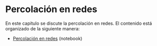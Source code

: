 # Percolación en redes

En este capítulo se discute la percolación en redes. El contenido está organizado de la siguiente manera:

- [Percolación en redes](percolacion.ipynb) (notebook)
